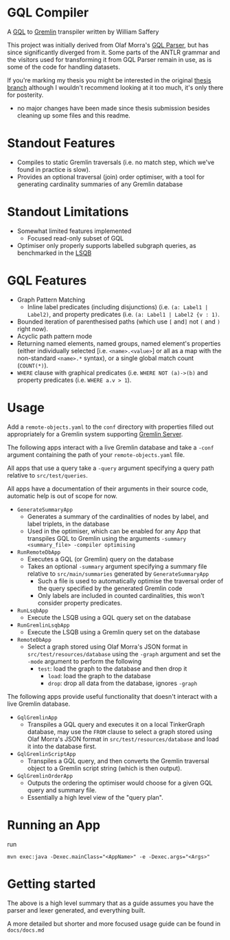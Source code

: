 # GQL Compiler

A [GQL](https://www.gqlstandards.org/home) to [Gremlin](https://tinkerpop.apache.org/docs/3.4.4/reference/#intro) transpiler written by William Saffery

This project was initially derived from Olaf Morra's [GQL Parser](https://github.com/OlofMorra/GQL-parser), but has since significantly diverged from it.
Some parts of the ANTLR grammar and the visitors used for transforming it from GQL Parser remain in use, as is some of the code for handling datasets.

If you're marking my thesis you might be interested in the original [thesis branch](https://github.com/WSaffery/GQL-Compiler/tree/thesis) although I wouldn't recommend looking at it too much, it's only there for posterity.
- no major changes have been made since thesis submission besides cleaning up some files and this readme.

# Standout Features

- Compiles to static Gremlin traversals (i.e. no match step, which we've found in practice is slow).
- Provides an optional traversal (join) order optimiser, with a tool for generating cardinality summaries of any Gremlin database

# Standout Limitations

- Somewhat limited features implemented
	- Focused read-only subset of GQL
- Optimiser only properly supports labelled subgraph queries, as benchmarked in the [LSQB](https://dl.acm.org/doi/pdf/10.1145/3461837.3464516)

# GQL Features

- Graph Pattern Matching
	- Inline label predicates (including disjunctions) (i.e. `(a: Label1 | Label2)`, and property predicates (i.e. `(a: Label1 | Label2 {v : 1)`.
- Bounded iteration of parenthesised paths (which use `[` and`]` not `(` and `)` right now).
- Acyclic path pattern mode
- Returning named elements, named groups, named element's properties (either individually selected \[i.e. `<name>.<value>`]  or all as a map with the non-standard `<name>.*` syntax), or a single global match count (`COUNT(*)`).
- `WHERE` clause with graphical predicates (i.e. `WHERE NOT (a)->(b)` and property predicates (i.e. `WHERE a.v > 1`).

# Usage

Add a `remote-objects.yaml` to the `conf` directory with properties filled out appropriately for a Gremlin system supporting [Gremlin Server](https://tinkerpop.apache.org/docs/3.4.4/reference/#gremlin-server).

The following apps interact with a live Gremlin database and take a `-conf` argument containing the path of your `remote-objects.yaml` file.

All apps that use a query take a `-query` argument specifying a query path relative to `src/test/queries`.

All apps have a documentation of their arguments in their source code, automatic help is out of scope for now.

- `GenerateSummaryApp`
	- Generates a summary of the cardinalities of nodes by label, and label triplets, in the database
	- Used in the optimiser, which can be enabled for any App that transpiles GQL to Gremlin using the arguments 
		`-summary <summary_file> -compiler optimising`
- `RunRemoteDbApp`
	- Executes a GQL (or Gremlin) query on the database
	- Takes an optional `-summary` argument specifying a summary file relative to `src/main/summaries` generated by `GenerateSummaryApp`
		- Such a file is used to automatically optimise the traversal order of the query specified by the generated Gremlin code
		- Only labels are included in counted cardinalities, this won't consider property predicates.		
- `RunLsqbApp`
	- Execute the LSQB using a GQL query set on the database
- `RunGremlinLsqbApp`
	- Execute the LSQB using a Gremlin query set on the database
 - `RemoteDbApp`
 	- Select a graph stored using Olaf Morra's JSON format in `src/test/resources/database`  using the `-graph` argument and set the `-mode` argument to perform the following
  		- `test`: load the graph to the database and then drop it
    		- `load`: load the graph to the database
      		- `drop`: drop all data from the database, ignores `-graph`     

The following apps provide useful functionality that doesn't interact with a live Gremlin database.

- `GqlGremlinApp`
	- Transpiles a GQL query and executes it on a local TinkerGraph database, may use the `FROM` clause to select a graph stored using Olaf Morra's JSON format in `src/test/resources/database` and load it into the database first.
- `GqlGremlinScriptApp`
	- Transpiles a GQL query, and then converts the Gremlin traversal object to a Gremlin script string (which is then output).
- `GqlGremlinOrderApp`
	- Outputs the ordering the optimiser would choose for a given GQL query and summary file.
	- Essentially a high level view of the "query plan".


# Running an App

run 

```
mvn exec:java -Dexec.mainClass="<AppName>" -e -Dexec.args="<Args>"
```

# Getting started

The above is a high level summary that as a guide assumes you have the parser and lexer generated, and everything built.

A more detailed but shorter and more focused usage guide can be found in `docs/docs.md`
